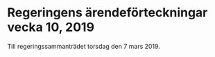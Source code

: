 # Regeringens ärendeförteckningar vecka 10, 2019

Till regeringssammanträdet torsdag den 7 mars 2019.
